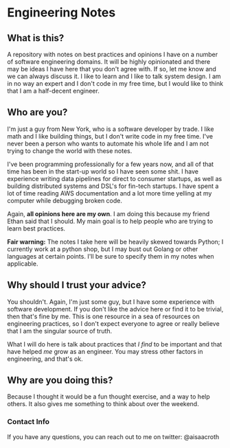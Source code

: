 # Engineering Notes

## What is this?
A repository with notes on best practices and opinions I have on a number of
software engineering domains. It will be highly opinionated and there may be
ideas I have here that you don't agree with. If so, let me know and we can
always discuss it. I like to learn and I like to talk system design. I am in
no way an expert and I don't code in my free time, but I would like to think
that I am a half-decent engineer.

## Who are you?
I'm just a guy from New York, who is a software developer by trade. I like math
and I like building things, but I don't write code in my free time. I've never
been a person who wants to automate his whole life and I am not trying to change
the world with these notes.

I've been programming professionally for a few years now, and all of that time
has been in the start-up world so I have seen some shit. I have experience 
writing data pipelines for direct to consumer startups, as well as building
distributed systems and DSL's for fin-tech startups. I have spent a lot of time
reading AWS documentation and a lot more time yelling at my computer while
debugging broken code.

Again, **all opinions here are my own**. I am doing this because my friend Ethan
said that I should. My main goal is to help people who are trying to learn
best practices.

**Fair warning:** The notes I take here will be heavily skewed towards Python;
I currently work at a python shop, but I may bust out Golang or other languages
at certain points. I'll be sure to specify them in my notes when applicable.

## Why should I trust your advice?
You shouldn't. Again, I'm just some guy, but I have some experience with
software development. If you don't like the advice here or find it to be
trivial, then that's fine by me. This is one resource in a sea of resources on
engineering practices, so I don't expect everyone to agree or really believe
that I am the singular source of truth.

What I will do here is talk about practices that _I find_ to be important and
that have helped _me_ grow as an engineer. You may stress other factors in
engineering, and that's ok.

## Why are you doing this?
Because I thought it would be a fun thought exercise, and a way to help others.
It also gives me something to think about over the weekend.

### Contact Info
If you have any questions, you can reach out to me on twitter: @aisaacroth
